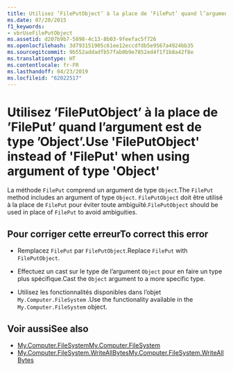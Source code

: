 ```yaml
---
title: Utilisez ’FilePutObject’ à la place de ’FilePut’ quand l’argument est de type ’Object’.
ms.date: 07/20/2015
f1_keywords:
- vbrUseFilePutObject
ms.assetid: d207b9b7-5898-4c13-8b03-9feefac5f726
ms.openlocfilehash: 3d793151905c61ee12eccdfdb5e9567a4924bb35
ms.sourcegitcommit: 9b552addadfb57fab0b9e7852ed4f1f1b8a42f8e
ms.translationtype: HT
ms.contentlocale: fr-FR
ms.lasthandoff: 04/23/2019
ms.locfileid: "62022517"
---
```

# <a name="use-fileputobject-instead-of-fileput-when-using-argument-of-type-object"></a><span data-ttu-id="515a2-102">Utilisez ’FilePutObject’ à la place de ’FilePut’ quand l’argument est de type ’Object’.</span><span class="sxs-lookup"><span data-stu-id="515a2-102">Use 'FilePutObject' instead of 'FilePut' when using argument of type 'Object'</span></span>
<span data-ttu-id="515a2-103">La méthode `FilePut` comprend un argument de type `Object`.</span><span class="sxs-lookup"><span data-stu-id="515a2-103">The `FilePut` method includes an argument of type `Object`.</span></span> <span data-ttu-id="515a2-104">`FilePutObject` doit être utilisé à la place de `FilePut` pour éviter toute ambiguïté.</span><span class="sxs-lookup"><span data-stu-id="515a2-104">`FilePutObject` should be used in place of `FilePut` to avoid ambiguities.</span></span>  
  
## <a name="to-correct-this-error"></a><span data-ttu-id="515a2-105">Pour corriger cette erreur</span><span class="sxs-lookup"><span data-stu-id="515a2-105">To correct this error</span></span>  
  
- <span data-ttu-id="515a2-106">Remplacez `FilePut` par `FilePutObject`.</span><span class="sxs-lookup"><span data-stu-id="515a2-106">Replace `FilePut` with `FilePutObject`.</span></span>  
  
- <span data-ttu-id="515a2-107">Effectuez un cast sur le type de l’argument `Object` pour en faire un type plus spécifique.</span><span class="sxs-lookup"><span data-stu-id="515a2-107">Cast the `Object` argument to a more specific type.</span></span>  
  
- <span data-ttu-id="515a2-108">Utilisez les fonctionnalités disponibles dans l’objet `My.Computer.FileSystem` .</span><span class="sxs-lookup"><span data-stu-id="515a2-108">Use the functionality available in the `My.Computer.FileSystem` object.</span></span>  
  
## <a name="see-also"></a><span data-ttu-id="515a2-109">Voir aussi</span><span class="sxs-lookup"><span data-stu-id="515a2-109">See also</span></span>

- [<span data-ttu-id="515a2-110">My.Computer.FileSystem</span><span class="sxs-lookup"><span data-stu-id="515a2-110">My.Computer.FileSystem</span></span>](xref:Microsoft.VisualBasic.FileIO.FileSystem)
- [<span data-ttu-id="515a2-111">My.Computer.FileSystem.WriteAllBytes</span><span class="sxs-lookup"><span data-stu-id="515a2-111">My.Computer.FileSystem.WriteAllBytes</span></span>](xref:Microsoft.VisualBasic.MyServices.FileSystemProxy.WriteAllBytes%2A)
